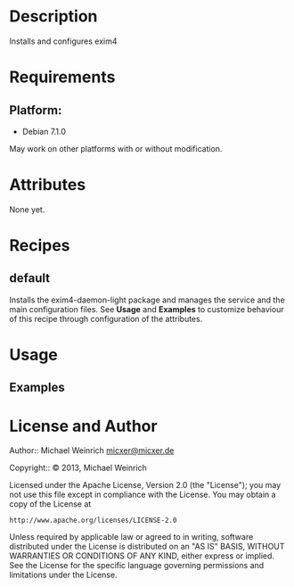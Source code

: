 Description
===========
Installs and configures exim4

Requirements
============

## Platform:

* Debian 7.1.0

May work on other platforms with or without modification.

Attributes
==========
None yet.

Recipes
=======
default
-------
Installs the exim4-daemon-light package and manages the service and the main configuration files. See __Usage__ and __Examples__ to customize behaviour of this recipe through configuration of the attributes.

Usage
=====
Examples
--------

License and Author
==================

Author:: Michael Weinrich <micxer@micxer.de>

Copyright:: © 2013, Michael Weinrich

Licensed under the Apache License, Version 2.0 (the "License");
you may not use this file except in compliance with the License.
You may obtain a copy of the License at

    http://www.apache.org/licenses/LICENSE-2.0

Unless required by applicable law or agreed to in writing, software
distributed under the License is distributed on an "AS IS" BASIS,
WITHOUT WARRANTIES OR CONDITIONS OF ANY KIND, either express or implied.
See the License for the specific language governing permissions and
limitations under the License.
